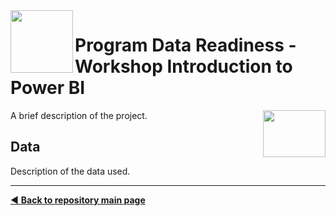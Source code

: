 <img align="left" width="100" height="100" src="https://github.com/dpbac/workshop-data-readiness-power-bi/blob/master/images/SCjRGgjT_400x400.jpg">

# Program Data Readiness - Workshop Introduction to Power BI
<img align="right" width="100" height="75" src="https://github.com/dpbac/workshop-data-readiness-power-bi/blob/master/images/index.jpg">


A brief description of the project.

## Data

Description of the data used.



-------------------------------------
[:arrow_backward: **Back to repository main page**](https://github.com/dpbac/test_mkb_knowledge_repo)